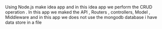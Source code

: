 Using Node.js make idea app and in this idea app we perform the CRUD operation . In this app we maked the API  , Routers , controllers, Model , Middleware and in this app we does not use the mongodb database i have data store in a file 
